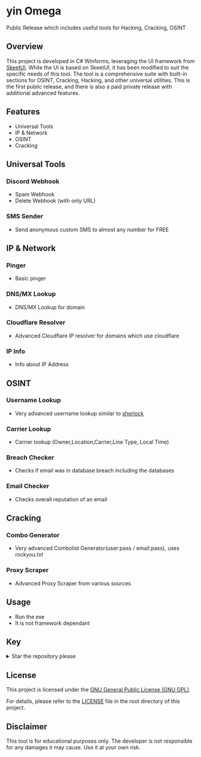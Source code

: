# yin Omega

Public Release which includes useful tools for Hacking, Cracking, OSINT

## Overview

This project is developed in C# Winforms, leveraging the UI framework from [SkeetUI](https://github.com/ponei/SkeetUI). While the UI is based on SkeetUI, it has been modified to suit the specific needs of this tool. The tool is a comprehensive suite with built-in sections for OSINT, Cracking, Hacking, and other universal utilities. This is the first public release, and there is also a paid private release with additional advanced features.

## Features

- Universal Tools
- IP & Network
- OSINT
- Cracking


## Universal Tools

### Discord Webhook
- Spam Webhook
- Delete Webhook (with only URL)

### SMS Sender
- Send anonymous custom SMS to almost any number for FREE

## IP & Network

### Pinger
- Basic pinger

### DNS/MX Lookup
- DNS/MX Lookup for domain

### Cloudflare Resolver
- Advanced Cloudflare IP resolver for domains which use cloudflare

### IP Info
- Info about IP Address

## OSINT

### Username Lookup
- Very advanced username lookup similar to [sherlock](https://github.com/sherlock-project/sherlock)

### Carrier Lookup
- Carrier lookup (Owner,Location,Carrier,Line Type, Local Time)

### Breach Checker
- Checks if email was in database breach including the databases

### Email Checker
- Checks overall reputation of an email

## Cracking

### Combo Generator
- Very advanced Combolist Generator(user:pass / email:pass), uses rockyou.txt

### Proxy Scraper
- Advanced Proxy Scraper from various sources

## Usage

- Run the exe
- It is not framework dependant

## Key

<details>
  <summary>Star the repository please</summary>
  
  0xy1n

</details>

## License

This project is licensed under the [GNU General Public License (GNU GPL)]([link-to-license-file](https://github.com/culturally/yin-Omega/blob/main/LICENSE)).

For details, please refer to the [LICENSE]([link-to-license-file](https://github.com/culturally/yin-Omega/blob/main/LICENSE)) file in the root directory of this project.

## Disclaimer

This tool is for educational purposes only. The developer is not responsible for any damages it may cause. Use it at your own risk.

